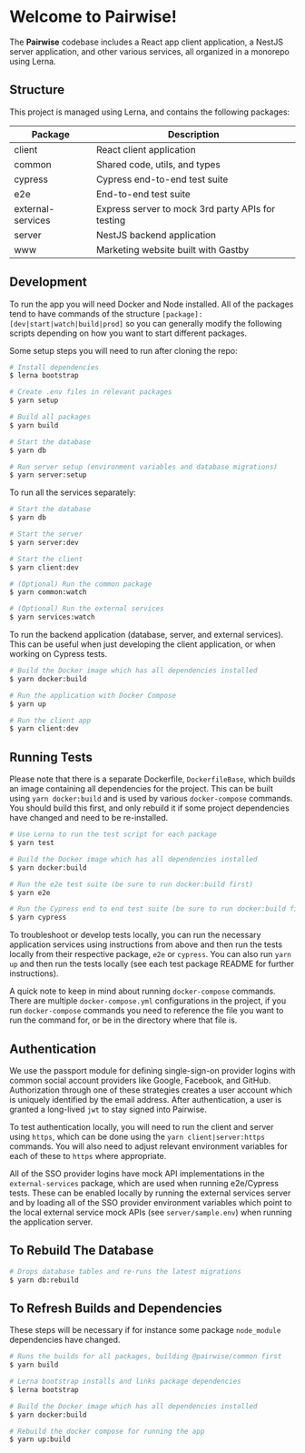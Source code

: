 # Welcome to Pairwise!

The **Pairwise** codebase includes a React app client application, a NestJS server application, and other various services, all organized in a monorepo using Lerna.

## Structure

This project is managed using Lerna, and contains the following packages:

| Package           | Description                                       |
| ----------------- | ------------------------------------------------- |
| client            | React client application                          |
| common            | Shared code, utils, and types                     |
| cypress           | Cypress end-to-end test suite                     |
| e2e               | End-to-end test suite                             |
| external-services | Express server to mock 3rd party APIs for testing |
| server            | NestJS backend application                        |
| www               | Marketing website built with Gastby               |

## Development

To run the app you will need Docker and Node installed. All of the packages tend to have commands of the structure `[package]:[dev|start|watch|build|prod]` so you can generally modify the following scripts depending on how you want to start different packages.

Some setup steps you will need to run after cloning the repo:

```bash
# Install dependencies
$ lerna bootstrap

# Create .env files in relevant packages
$ yarn setup

# Build all packages
$ yarn build

# Start the database
$ yarn db

# Run server setup (environment variables and database migrations)
$ yarn server:setup
```

To run all the services separately:

```bash
# Start the database
$ yarn db

# Start the server
$ yarn server:dev

# Start the client
$ yarn client:dev

# (Optional) Run the common package
$ yarn common:watch

# (Optional) Run the external services
$ yarn services:watch
```

To run the backend application (database, server, and external services). This can be useful when just developing the client application, or when working on Cypress tests.

```bash
# Build the Docker image which has all dependencies installed
$ yarn docker:build

# Run the application with Docker Compose
$ yarn up

# Run the client app
$ yarn client:dev
```

## Running Tests

Please note that there is a separate Dockerfile, `DockerfileBase`, which builds an image containing all dependencies for the project. This can be built using `yarn docker:build` and is used by various `docker-compose` commands. You should build this first, and only rebuild it if some project dependencies have changed and need to be re-installed.

```bash
# Use Lerna to run the test script for each package
$ yarn test

# Build the Docker image which has all dependencies installed
$ yarn docker:build

# Run the e2e test suite (be sure to run docker:build first)
$ yarn e2e

# Run the Cypress end to end test suite (be sure to run docker:build first)
$ yarn cypress
```

To troubleshoot or develop tests locally, you can run the necessary application services using instructions from above and then run the tests locally from their respective package, `e2e` or `cypress`. You can also run `yarn up` and then run the tests locally (see each test package README for further instructions).

A quick note to keep in mind about running `docker-compose` commands. There are multiple `docker-compose.yml` configurations in the project, if you run `docker-compose` commands you need to reference the file you want to run the command for, or be in the directory where that file is.

## Authentication

We use the passport module for defining single-sign-on provider logins with common social account providers like Google, Facebook, and GitHub. Authorization through one of these strategies creates a user account which is uniquely identified by the email address. After authentication, a user is granted a long-lived `jwt` to stay signed into Pairwise.

To test authentication locally, you will need to run the client and server using `https`, which can be done using the `yarn client|server:https` commands. You will also need to adjust relevant environment variables for each of these to `https` where appropriate.

All of the SSO provider logins have mock API implementations in the `external-services` package, which are used when running e2e/Cypress tests. These can be enabled locally by running the
external services server and by loading all of the SSO provider environment variables which point to the local external service mock APIs (see `server/sample.env`) when running the application server.

## To Rebuild The Database

```bash
# Drops database tables and re-runs the latest migrations
$ yarn db:rebuild
```

## To Refresh Builds and Dependencies

These steps will be necessary if for instance some package `node_module` dependencies have changed.

```bash
# Runs the builds for all packages, building @pairwise/common first
$ yarn build

# Lerna bootstrap installs and links package dependencies
$ lerna bootstrap

# Build the Docker image which has all dependencies installed
$ yarn docker:build

# Rebuild the docker compose for running the app
$ yarn up:build
```
